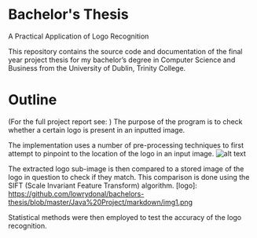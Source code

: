 # Bachelor's Thesis
A Practical Application of Logo Recognition

This repository contains the source code and documentation of the final year project thesis for my bachelor’s degree in Computer Science and Business from the University of Dublin, Trinity College.


# Outline
(For the full project report see: )
The purpose of the program is to check whether a certain logo is present in an inputted image. 

The implementation uses a number of pre-processing techniques to first attempt to pinpoint to the location of the logo in an input image.
![alt text](https://github.com/lowrydonal/bachelors-thesis/blob/master/Java%20Project/markdown/img2.png )

The extracted logo sub-image is then compared to a stored image of the logo in question to check if they match. This comparison is done using the SIFT (Scale Invariant Feature Transform) algorithm.
[logo]: https://github.com/lowrydonal/bachelors-thesis/blob/master/Java%20Project/markdown/img1.png

Statistical methods were then employed to test the accuracy of the logo recognition.
